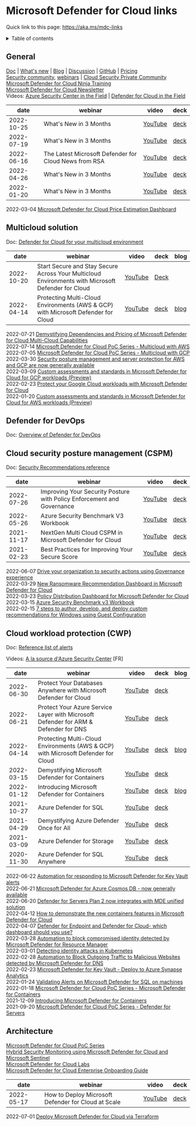 # Microsoft Defender for Cloud links

Quick link to this page: https://aka.ms/mdc-links

<details><summary>Table of contents</summary>

* [General](#general)
* [Multicloud solution](#multicloud)
* [Defender for DevOps](#devops)
* [Security posture](#CSPM)
* [Workload protection](#CWP)
* [Architecture](#architecture)

</details>

<a name="general"></a>

## General
[Doc](https://docs.microsoft.com/en-us/azure/defender-for-cloud/) | [What's new](https://docs.microsoft.com/en-us/azure/defender-for-cloud/release-notes) | [Blog](https://techcommunity.microsoft.com/t5/microsoft-defender-for-cloud/bg-p/MicrosoftDefenderCloudBlog) | [Discussion](https://techcommunity.microsoft.com/t5/microsoft-defender-for-cloud/bd-p/MicrosoftDefenderCloud) | [GitHub](https://github.com/Azure/Microsoft-Defender-for-Cloud) | [Pricing](https://azure.microsoft.com/en-us/pricing/details/defender-for-cloud/)  
[Security community](http://aka.ms/securitycommunity), [webinars](https://techcommunity.microsoft.com/t5/security-compliance-and-identity/recordings-security-community-webinars/ba-p/2865990) | [Cloud Security Private Community](https://aka.ms/PrSecCom)  
[Microsoft Defender for Cloud Ninja Training](https://aka.ms/mdfcninja)  
[Microsoft Defender for Cloud Newsletter](https://aka.ms/MDFCNewsSubscribe)  
Videos: [Azure Security Center in the Field](https://aka.ms/ascinthefield) | [Defender for Cloud in the Field](https://aka.ms/mdfcinthefield)

| date | webinar | video | deck |
| ---- | ------- | ----- | ---- |
| 2022-10-25 | What's New in 3 Months | [YouTube](https://youtu.be/yoJS2A0U9q4) | [deck](https://1drv.ms/b/s!AnEPjr8tHcNmmgX9NmQYfFUObuyf?e=8IkU7H) |
| 2022-07-19 | What's New in 3 Months | [YouTube](https://youtu.be/XWadW1R4BmY) | [deck](https://1drv.ms/b/s!AnEPjr8tHcNmljESTscuY1sZWlYz?e=hSfohZ) |
| 2022-06-16 | The Latest Microsoft Defender for Cloud News from RSA | [YouTube](https://youtu.be/r3w6HVPx3kM) | [deck](https://1drv.ms/b/s!AnEPjr8tHcNmlSv98FS7rXWQwJpX?e=vVILW6) |
| 2022-04-26 | What's New in 3 Months | [YouTube](https://youtu.be/mr0VpHPG0Nw) | [deck](https://1drv.ms/b/s!AnEPjr8tHcNmlDTt5WDD4_EOb-kX?e=ID3g4w) |
| 2022-01-20 | What's New in 3 Months | [YouTube](https://youtu.be/Hdlgajm6TrQ) | [deck](https://1drv.ms/b/s!AnEPjr8tHcNmkl07JpGza_SV8O5f?e=7LDLvP) |

2022-03-04 [Microsoft Defender for Cloud Price Estimation Dashboard](https://techcommunity.microsoft.com/t5/microsoft-defender-for-cloud/microsoft-defender-for-cloud-price-estimation-dashboard/ba-p/3247622)

<a name="multicloud"></a>

## Multicloud solution

Doc: [Defender for Cloud for your multicloud environment](https://docs.microsoft.com/en-us/azure/defender-for-cloud/multicloud)

| date | webinar | video | deck | blog |
| ---- | ------- | ----- | ---- | ---- |
| 2022-10-20 | Start Secure and Stay Secure Across Your Multicloud Environments with Microsoft Defender for Cloud | [YouTube](https://youtu.be/yoJS2A0U9q4) | [Deck](https://1drv.ms/b/s!AnEPjr8tHcNmmgX9NmQYfFUObuyf?e=8IkU7H) | |
| 2022-04-14 | Protecting Multi-Cloud Environments (AWS & GCP) with Microsoft Defender for Cloud | [YouTube](https://youtu.be/bVsifz3ZyPY) | [deck](https://1drv.ms/b/s!AnEPjr8tHcNmlCZcvRTe0sZebrBO?e=ING5qD) | [blog](https://techcommunity.microsoft.com/t5/microsoft-defender-for-cloud/security-posture-management-and-server-protection-for-aws-and/ba-p/3271388) |

2022-07-21 [Demystifying Dependencies and Pricing of Microsoft Defender for Cloud Multi-Cloud Capabilities](https://techcommunity.microsoft.com/t5/microsoft-defender-for-cloud/demystifying-dependencies-and-pricing-of-microsoft-defender-for/ba-p/3579250)  
2022-07-14 [Microsoft Defender for Cloud PoC Series - Multicloud with AWS](https://techcommunity.microsoft.com/t5/microsoft-defender-for-cloud/microsoft-defender-for-cloud-poc-series-multicloud-with-aws/ba-p/3573206)  
2022-07-05 [Microsoft Defender for Cloud PoC Series - Multicloud with GCP](https://techcommunity.microsoft.com/t5/microsoft-defender-for-cloud/microsoft-defender-for-cloud-poc-series-multicloud-with-gcp/ba-p/3565709)  
2022-03-30 [Security posture management and server protection for AWS and GCP are now generally available](https://techcommunity.microsoft.com/t5/microsoft-defender-for-cloud/security-posture-management-and-server-protection-for-aws-and/ba-p/3271388)  
2022-03-09 [Custom assessments and standards in Microsoft Defender for Cloud for GCP workloads (Preview)](https://techcommunity.microsoft.com/t5/microsoft-defender-for-cloud/custom-assessments-and-standards-in-microsoft-defender-for-cloud/ba-p/3251252)  
2022-02-23 [Protect your Google Cloud workloads with Microsoft Defender for Cloud](https://techcommunity.microsoft.com/t5/microsoft-defender-for-cloud/protect-your-google-cloud-workloads-with-microsoft-defender-for/ba-p/3073360)  
2022-01-20 [Custom assessments and standards in Microsoft Defender for Cloud for AWS workloads (Preview)](https://techcommunity.microsoft.com/t5/microsoft-defender-for-cloud/custom-assessments-and-standards-in-microsoft-defender-for-cloud/ba-p/3066575)

<a name="devops"></a>

## Defender for DevOps

Doc: [Overview of Defender for DevOps](https://learn.microsoft.com/en-us/azure/defender-for-cloud/defender-for-devops-introduction)


<a name="CSPM"></a>

## Cloud security posture management (CSPM)

Doc: [Security Recommendations reference](https://docs.microsoft.com/en-us/azure/defender-for-cloud/recommendations-reference)


| date | webinar | video | deck |
| ---- | ------- | ----- | ---- |
| 2022-07-26 | Improving Your Security Posture with Policy Enforcement and Governance | [YouTube](https://youtu.be/mqyOhHcGozs) | [deck](https://1drv.ms/b/s!AnEPjr8tHcNmllywMjceW8kalIIC?e=HzK0Hm) |
| 2022-05-26 | Azure Security Benchmark V3 Workbook | [YouTube](https://youtu.be/WW4XI4qQSvM) | [deck](https://1drv.ms/b/s!AnEPjr8tHcNmlQexPqgm8EKgKPds?e=YlrlTi) |
| 2021-11-17 | NextGen Multi Cloud CSPM in Microsoft Defender for Cloud | [YouTube](https://youtu.be/mC3C38L3KEI) | [deck](https://1drv.ms/b/s!AnEPjr8tHcNmkTseStXrj72dpO-t?e=7UNlub) |
| 2021-02-23 |  Best Practices for Improving Your Secure Score | [YouTube](https://youtu.be/jcrVqFd5KN4) | [deck](https://1drv.ms/b/s!AnEPjr8tHcNmhmop4sIci4-vqEke) |

2022-06-07 [Drive your organization to security actions using Governance experience](https://techcommunity.microsoft.com/t5/microsoft-defender-for-cloud/drive-your-organization-to-security-actions-using-governance/ba-p/3477265)  
2022-03-29 [New Ransomware Recommendation Dashboard in Microsoft Defender for Cloud](https://techcommunity.microsoft.com/t5/microsoft-defender-for-cloud/new-ransomware-recommendation-dashboard-in-microsoft-defender/ba-p/3270472)  
2022-03-23 [Policy Distribution Dashboard for Microsoft Defender for Cloud](https://techcommunity.microsoft.com/t5/microsoft-defender-for-cloud/policy-distribution-dashboard-for-microsoft-defender-for-cloud/ba-p/3264712)  
2022-03-15 [Azure Security Benchmark v3 Workbook](https://techcommunity.microsoft.com/t5/microsoft-defender-for-cloud/azure-security-benchmark-v3-workbook/ba-p/3257673)  
2022-02-15 [7 steps to author, develop, and deploy custom recommendations for Windows using Guest Configuration](https://techcommunity.microsoft.com/t5/microsoft-defender-for-cloud/7-steps-to-author-develop-and-deploy-custom-recommendations-for/ba-p/3166026)


<a name="CWP"></a>

## Cloud workload protection (CWP)

Doc: [Reference list of alerts](https://docs.microsoft.com/en-us/azure/defender-for-cloud/alerts-reference)

Videos: [A la source d'Azure Security Center](https://www.youtube.com/playlist?list=PLnQ8_FdCQrSntBmCpZfC5Za6zIsREuWZ3) [FR]

| date | webinar | video | deck | blog |
| ---- | ------- | ----- | ---- | ---- |
| 2022-06-30 | Protect Your Databases Anywhere with Microsoft Defender for Cloud | [YouTube](https://youtu.be/awp_0FDXFB0) | [deck](https://1drv.ms/b/s!AnEPjr8tHcNmlWS29-Jww-MpZqdj?e=7XvwPr) |
| 2022-06-21 | Protect Your Azure Service Layer with Microsoft Defender for ARM & Defender for DNS | [YouTube](https://youtu.be/eSkvWLZ2viE) | [deck](https://1drv.ms/b/s!AnEPjr8tHcNmlTU8f-xU_HLyK-DD?e=fDRjWB) |
| 2022-04-14 | Protecting Multi-Cloud Environments (AWS & GCP) with Microsoft Defender for Cloud | [YouTube](https://youtu.be/bVsifz3ZyPY) | [deck](https://1drv.ms/b/s!AnEPjr8tHcNmlCZcvRTe0sZebrBO?e=ING5qD) | [blog](https://techcommunity.microsoft.com/t5/microsoft-defender-for-cloud/security-posture-management-and-server-protection-for-aws-and/ba-p/3271388) |
| 2022-03-15 | Demystifying Microsoft Defender for Containers | [YouTube](https://youtu.be/TmoS0tVwpAM) | [deck](https://1drv.ms/b/s!AnEPjr8tHcNmkyjJrQqkRd61fmJ7?e=tvasAU) | |
| 2022-01-12 | Introducing Microsoft Defender for Containers | [YouTube](https://youtu.be/lCxhu07o28o) | [deck](https://1drv.ms/p/s!AnEPjr8tHcNmkkInoM2w09ZWjcX4?e=hY4sRF) | [blog](https://techcommunity.microsoft.com/t5/microsoft-defender-for-cloud/introducing-microsoft-defender-for-containers/ba-p/2952317) |
| 2021-10-27 | Azure Defender for SQL | [YouTube](https://youtu.be/yBbBbO1mvRs) | [deck](https://1drv.ms/b/s!AnEPjr8tHcNmj3cvpqavyQAajZ1i?e=uAKVFw) |
| 2021-04-29 | Demystifying Azure Defender Once for All | [YouTube](https://youtu.be/1_49cUnWRjs) | [deck](https://1drv.ms/b/s!AnEPjr8tHcNmiAqykRERLojVN6ah?e=CHGHZU) |
| 2021-03-09 | Azure Defender for Storage | [YouTube](https://youtu.be/02KSB8Yu5yQ) | [deck](https://1drv.ms/b/s!AnEPjr8tHcNmhno2a4z4CcSY1coN) |
| 2020-11-30 | Azure Defender for SQL Anywhere | [YouTube](https://youtu.be/WRtmP9cVinI) | [deck](https://1drv.ms/b/s!AnEPjr8tHcNmhVOTrnF1LCWkt50U) |

2022-06-22 [Automation for responding to Microsoft Defender for Key Vault alerts](https://techcommunity.microsoft.com/t5/microsoft-defender-for-cloud/automation-for-responding-to-microsoft-defender-for-key-vault/ba-p/3539417)  
2022-06-21 [Microsoft Defender for Azure Cosmos DB - now generally available](https://techcommunity.microsoft.com/t5/microsoft-defender-for-cloud/microsoft-defender-for-azure-cosmos-db-now-generally-available/ba-p/3530222)  
2022-06-20 [Defender for Servers Plan 2 now integrates with MDE unified solution](https://techcommunity.microsoft.com/t5/microsoft-defender-for-cloud/defender-for-servers-plan-2-now-integrates-with-mde-unified/ba-p/3527534)  
2022-04-12 [How to demonstrate the new containers features in Microsoft Defender for Cloud](https://techcommunity.microsoft.com/t5/microsoft-defender-for-cloud/how-to-demonstrate-the-new-containers-features-in-microsoft/ba-p/3281172)  
2022-04-07 [Defender for Endpoint and Defender for Cloud- which dashboard should you use?](https://techcommunity.microsoft.com/t5/microsoft-defender-for-cloud/defender-for-endpoint-and-defender-for-cloud-which-dashboard/ba-p/3279558)  
2022-03-28 [Automation to block compromised identity detected by Microsoft Defender for Resource Manager](https://techcommunity.microsoft.com/t5/microsoft-defender-for-cloud/automation-to-block-compromised-identity-detected-by-microsoft/ba-p/3269257)  
2022-03-01 [Detecting identity attacks in Kubernetes](https://techcommunity.microsoft.com/t5/microsoft-defender-for-cloud/detecting-identity-attacks-in-kubernetes/ba-p/3232340)  
2022-02-28 [Automation to Block Outgoing Traffic to Malicious Websites detected by Microsoft Defender for DNS](https://techcommunity.microsoft.com/t5/microsoft-defender-for-cloud/automation-to-block-outgoing-traffic-to-malicious-websites/ba-p/3223286)  
2022-02-23 [Microsoft Defender for Key Vault - Deploy to Azure Synapse Analytics](https://techcommunity.microsoft.com/t5/microsoft-defender-for-cloud/microsoft-defender-for-key-vault-deploy-to-azure-synapse/ba-p/3201308)  
2022-01-24 [Validating Alerts on Microsoft Defender for SQL on machines](https://techcommunity.microsoft.com/t5/microsoft-defender-for-cloud/validating-alerts-on-microsoft-defender-for-sql-on-machines/ba-p/3070714)  
2022-01-18 [Microsoft Defender for Cloud PoC Series - Microsoft Defender for Containers](https://techcommunity.microsoft.com/t5/microsoft-defender-for-cloud/microsoft-defender-for-cloud-poc-series-microsoft-defender-for/ba-p/3064644)  
2021-12-09 [Introducing Microsoft Defender for Containers](https://techcommunity.microsoft.com/t5/microsoft-defender-for-cloud/introducing-microsoft-defender-for-containers/ba-p/2952317)  
2021-09-20 [Microsoft Defender for Cloud PoC Series - Defender for Servers](https://techcommunity.microsoft.com/t5/microsoft-defender-for-cloud/microsoft-defender-for-cloud-poc-series-defender-for-servers/ba-p/2767508)


<a name="architecture"></a>

## Architecture
[Microsoft Defender for Cloud PoC Series](https://aka.ms/ascpoc)  
[Hybrid Security Monitoring using Microsoft Defender for Cloud and Microsoft Sentinel](https://docs.microsoft.com/en-us/azure/architecture/hybrid/hybrid-security-monitoring)  
[Microsoft Defender for Cloud Labs](https://aka.ms/asclabs)  
[Microsoft Defender for Cloud Enterprise Onboarding Guide](http://aka.ms/ASCOnboarding)

| date | webinar | video | deck |
| ---- | ------- | ----- | ---- |
| 2022-05-17 | How to Deploy Microsoft Defender for Cloud at Scale | [YouTube](https://youtu.be/o9wHIS_QLJE) | [deck](https://1drv.ms/b/s!AnEPjr8tHcNmlGeM5aX_k7AWBTG5?e=ot3fph) |

2022-07-01 [Deploy Microsoft Defender for Cloud via Terraform](https://techcommunity.microsoft.com/t5/microsoft-defender-for-cloud/deploy-microsoft-defender-for-cloud-via-terraform/ba-p/3563710)
